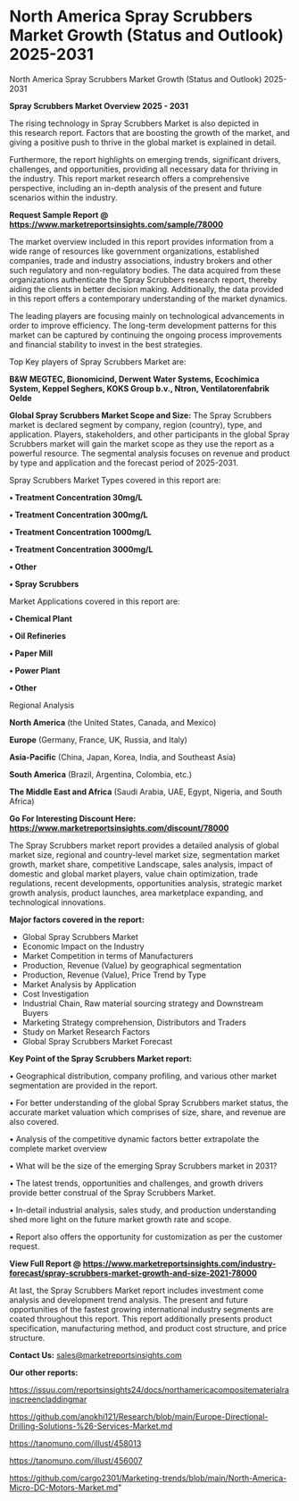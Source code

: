 # North America Spray Scrubbers Market Growth (Status and Outlook) 2025-2031
North America Spray Scrubbers Market Growth (Status and Outlook) 2025-2031

<Strong> Spray Scrubbers Market Overview 2025 - 2031</strong>

The rising technology in Spray Scrubbers Market is also depicted in this research report. Factors that are boosting the growth of the market, and giving a positive push to thrive in the global market is explained in detail.

Furthermore, the report highlights on emerging trends, significant drivers, challenges, and opportunities, providing all necessary data for thriving in the industry. This report market research offers a comprehensive perspective, including an in-depth analysis of the present and future scenarios within the industry.

<strong>Request Sample Report @ <a href=https://www.marketreportsinsights.com/sample/78000>https://www.marketreportsinsights.com/sample/78000</a></strong>

The market overview included in this report provides information from a wide range of resources like government organizations, established companies, trade and industry associations, industry brokers and other such regulatory and non-regulatory bodies. The data acquired from these organizations authenticate the Spray Scrubbers research report, thereby aiding the clients in better decision making. Additionally, the data provided in this report offers a contemporary understanding of the market dynamics.

The leading players are focusing mainly on technological advancements in order to improve efficiency. The long-term development patterns for this market can be captured by continuing the ongoing process improvements and financial stability to invest in the best strategies.

Top Key players of Spray Scrubbers Market are:

<strong>B&W MEGTEC, Bionomicind, Derwent Water Systems, Ecochimica System, Keppel Seghers, KOKS Group b.v., Ntron, Ventilatorenfabrik Oelde</strong>

<strong><b>Global Spray Scrubbers Market Scope and Size:</b></strong>
The Spray Scrubbers market is declared segment by company, region (country), type, and application. Players, stakeholders, and other participants in the global Spray Scrubbers market will gain the market scope as they use the report as a powerful resource. The segmental analysis focuses on revenue and product by type and application and the forecast period of 2025-2031.

Spray Scrubbers Market Types covered in this report are:

<strong>• Treatment Concentration 30mg/L

• Treatment Concentration 300mg/L

• Treatment Concentration 1000mg/L

• Treatment Concentration 3000mg/L

• Other

• Spray Scrubbers</strong>

Market Applications covered in this report are:

<strong>• Chemical Plant

• Oil Refineries

• Paper Mill

• Power Plant

• Other</strong> 

Regional Analysis

<strong>North America</strong> (the United States, Canada, and Mexico)

<strong>Europe</strong> (Germany, France, UK, Russia, and Italy)

<strong>Asia-Pacific</strong> (China, Japan, Korea, India, and Southeast Asia)

<strong>South America</strong> (Brazil, Argentina, Colombia, etc.)

<strong>The Middle East and Africa</strong> (Saudi Arabia, UAE, Egypt, Nigeria, and South Africa)

<strong>Go For Interesting Discount Here: <a href=https://www.marketreportsinsights.com/discount/78000>https://www.marketreportsinsights.com/discount/78000</a></strong>

The Spray Scrubbers market report provides a detailed analysis of global market size, regional and country-level market size, segmentation market growth, market share, competitive Landscape, sales analysis, impact of domestic and global market players, value chain optimization, trade regulations, recent developments, opportunities analysis, strategic market growth analysis, product launches, area marketplace expanding, and technological innovations.

<strong><b>Major factors covered in the report:</b></strong>
<ul>
  <li>Global Spray Scrubbers Market </li>
  <li>Economic Impact on the Industry</li>
  <li>Market Competition in terms of Manufacturers</li>
  <li>Production, Revenue (Value) by geographical segmentation</li>
  <li>Production, Revenue (Value), Price Trend by Type</li>
  <li>Market Analysis by Application</li>
  <li>Cost Investigation</li>
  <li>Industrial Chain, Raw material sourcing strategy and Downstream Buyers</li>
  <li>Marketing Strategy comprehension, Distributors and Traders</li>
  <li>Study on Market Research Factors</li>
  <li>Global Spray Scrubbers Market Forecast</li>
</ul>

<strong><b>Key Point of the Spray Scrubbers Market report:</b></strong>

• Geographical distribution, company profiling, and various other market segmentation are provided in the report.

• For better understanding of the global Spray Scrubbers market status, the accurate market valuation which comprises of size, share, and revenue are also covered.

• Analysis of the competitive dynamic factors better extrapolate the complete market overview

• What will be the size of the emerging Spray Scrubbers market in 2031?

• The latest trends, opportunities and challenges, and growth drivers provide better construal of the Spray Scrubbers Market.

• In-detail industrial analysis, sales study, and production understanding shed more light on the future market growth rate and scope.

• Report also offers the opportunity for customization as per the customer request.

<strong><b>View Full Report @ <a href=https://www.marketreportsinsights.com/industry-forecast/spray-scrubbers-market-growth-and-size-2021-78000>https://www.marketreportsinsights.com/industry-forecast/spray-scrubbers-market-growth-and-size-2021-78000</a></b></strong>


At last, the Spray Scrubbers Market report includes investment come analysis and development trend analysis. The present and future opportunities of the fastest growing international industry segments are coated throughout this report. This report additionally presents product specification, manufacturing method, and product cost structure, and price structure.

<strong>Contact Us:</strong>
sales@marketreportsinsights.com

<strong>Our other reports:</strong>

<a href=https://issuu.com/reportsinsights24/docs/northamericacompositematerialrainscreencladdingmar>https://issuu.com/reportsinsights24/docs/northamericacompositematerialrainscreencladdingmar</a>

<a href=https://github.com/anokhi121/Research/blob/main/Europe-Directional-Drilling-Solutions-%26-Services-Market.md>https://github.com/anokhi121/Research/blob/main/Europe-Directional-Drilling-Solutions-%26-Services-Market.md</a>

<a href=https://tanomuno.com/illust/458013>https://tanomuno.com/illust/458013</a>

<a href=https://tanomuno.com/illust/456007>https://tanomuno.com/illust/456007</a>

<a href=https://github.com/cargo2301/Marketing-trends/blob/main/North-America-Micro-DC-Motors-Market.md>https://github.com/cargo2301/Marketing-trends/blob/main/North-America-Micro-DC-Motors-Market.md</a>"
